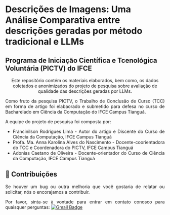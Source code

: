 # Descrições de Imagens: Uma Análise Comparativa entre descrições geradas por método tradicional e LLMs
## Programa de Iniciação Científica e Tcenológica Voluntária (PICTV) do IFCE 

<p align="center">
Este repositório contém os materiais elaborados, bem como, os dados coletados e anonimizados do projeto de pesquisa sobre avaliação de qualidade das descrições geradas por LLMs.
<div align="justify">
  
Como fruto da pesquisa PICTV, o Trabalho de Conclusão de Curso (TCC) em forma de artigo foi elabaorado e submetido para defesa no curso de Bacharelado em Ciência da Computação do IFCE Campus Tianguá.

A equipe do projeto de pesquisa foi composta por:

* Francinilson Rodrigues Lima - Autor do artigo e Discente do Curso de Ciência da Computação, IFCE Campus Tianguá
* Profa. Ma. Anna Karolina Alves do Nascimento - Docente-coorientadora do TCC e Coordenadora do PICTV, IFCE Campus Tianguá
* Adonias Caetano de Oliveira - Docente-orientador do Curso de Ciência da Computação, IFCE Campus Tianguá

</p>

## 👏 Contribuições

Se houver um bug ou outra melhoria que você gostaria de relatar ou solicitar, nós o encorajamos a contribuir.

Por favor, sinta-se à vontade para entrar em contato conosco para quaisquer perguntas: [![Gmail Badge](https://img.shields.io/badge/-adonias.oliveira@ifce.edu.br-c14438?style=flat-square&logo=Gmail&logoColor=white&link=mailto:adonias.oliveira@ifce.edu.br)](mailto:adonias.oliveira@ifce.edu.br )


